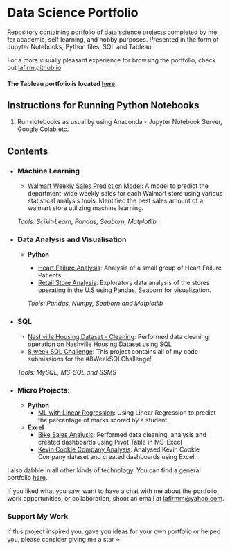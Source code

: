 # Data Science Portfolio
Repository containing portfolio of data science projects completed by me for academic, self learning, and hobby purposes. Presented in the form of Jupyter Notebooks, Python files, SQL and Tableau.

For a more visually pleasant experience for browsing the portfolio, check out [lafirm.github.io](http://lafirm.github.io)

#### The Tableau portfolio is located [here](https://public.tableau.com/app/profile/lafir).


## Instructions for Running Python Notebooks
1. Run notebooks as usual by using Anaconda - Jupyter Notebook Server, Google Colab etc.

## Contents

- ### Machine Learning

	- [Walmart Weekly Sales Prediction Model](https://github.com/lafirm/walmart-weekly-sales-prediction): A model to predict the department-wide weekly sales for each Walmart store using various statistical analysis tools. Identified the best sales amount of a walmart store utilizing machine learning.
	
	_Tools: Scikit-Learn, Pandas, Seaborn, Matplotlib_


- ### Data Analysis and Visualisation
  - __Python__
    - [Heart Failure Analysis](https://github.com/lafirm/heart-failure-analysis): Analysis of a small group of Heart Failure Patients.
    - [Retail Store Analysis](https://github.com/lafirm/retail-store-analysis): Exploratory data analysis of the stores operating in the U.S using Pandas, Seaborn for visualization.
		
	_Tools: Pandas, Numpy, Seaborn and Matplotlib_

- ### SQL

  - [Nashville Housing Dataset - Cleaning](https://github.com/lafirm/nashville-housing-data): Performed data cleaning operation on Nashville Housing Dataset using SQL
  - [8 week SQL Challenge](https://github.com/lafirm/8-week-sql-challenge): This project contains all of my code submissions for the #8WeekSQLChallenge!
  
  _Tools: MySQL, MS-SQL and SSMS_

- ### Micro Projects: 

	- __Python__
		- [ML with Linear Regression](https://github.com/lafirm/student-score-prediction): Using Linear Regression to predict the percentage of marks scored by a student.
	- __Excel__
		- [Bike Sales Analysis](https://github.com/lafirm/bike-sales-analysis): Performed data cleaning, analysis and created dashboards using Pivot Table in MS-Excel
		- [Kevin Cookie Company Analysis](https://github.com/lafirm/kevin-cookie-company-analysis): Analysed Kevin Cookie Company dataset and created dashboards using Excel.
		


I also dabble in all other kinds of technology. You can find a general portfolio [here](https://github.com/lafirm/general-portfolio).

If you liked what you saw, want to have a chat with me about the portfolio, work opportunities, or collaboration, shoot an email at lafirmm@yahoo.com. 

### Support My Work

If this project inspired you, gave you ideas for your own portfolio or helped you, please consider giving me a star ⭐.   
